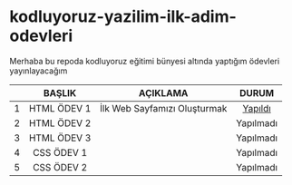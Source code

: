 # kodluyoruz-yazilim-ilk-adim-odevleri
Merhaba bu repoda kodluyoruz eğitimi bünyesi altında yaptığım ödevleri yayınlayacağım

<table>
    <thead>
        <tr>
            <th></th>
            <th>BAŞLIK</th>
            <th>AÇIKLAMA</th>
            <th>DURUM</th>
        </tr>
    </thead>
    <tbody align="center">
      <tr>
          <td>1</td>
          <td>HTML ÖDEV 1</td>
          <td>İlk Web Sayfamızı Oluşturmak</td>
          <td><a href="">Yapıldı</a></td>
      </tr>
      <tr>
          <td>2</td>
          <td>HTML ÖDEV 2</td>
          <td></td>
          <td>Yapılmadı</td>
      </tr>
      <tr>
          <td>3</td>
          <td>HTML ÖDEV 3</td>
          <td></td>
          <td>Yapılmadı</td>
      </tr>
      <tr>
          <td>4</td>
          <td>CSS ÖDEV 1</td>
          <td></td>
          <td>Yapılmadı</td>
      </tr>
      <tr>
          <td>5</td>
          <td>CSS ÖDEV 2</td>
          <td></td>
          <td>Yapılmadı</td>
      </tr>
  </tbody>
</table>
